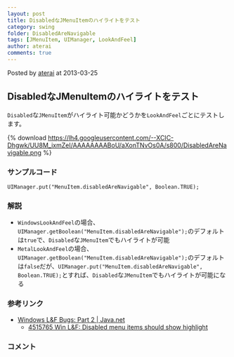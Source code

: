 ```yaml
---
layout: post
title: DisabledなJMenuItemのハイライトをテスト
category: swing
folder: DisabledAreNavigable
tags: [JMenuItem, UIManager, LookAndFeel]
author: aterai
comments: true
---
```


Posted by [aterai](http://terai.xrea.jp/aterai.html) at 2013-03-25

## DisabledなJMenuItemのハイライトをテスト
`Disabled`な`JMenuItem`がハイライト可能かどうかを`LookAndFeel`ごとにテストします。

{% download https://lh4.googleusercontent.com/--XCIC-Dhgwk/UU8M_ixmZeI/AAAAAAAABoU/aXonTNvOs0A/s800/DisabledAreNavigable.png %}

### サンプルコード
<pre class="prettyprint"><code>UIManager.put("MenuItem.disabledAreNavigable", Boolean.TRUE);
</code></pre>

### 解説
- `WindowsLookAndFeel`の場合、`UIManager.getBoolean("MenuItem.disabledAreNavigable");`のデフォルトは`true`で、`Disabled`な`JMenuItem`でもハイライトが可能
- `MetalLookAndFeel`の場合、`UIManager.getBoolean("MenuItem.disabledAreNavigable");`のデフォルトは`false`だが、`UIManager.put("MenuItem.disabledAreNavigable", Boolean.TRUE);`とすれば、`Disabled`な`JMenuItem`でもハイライトが可能になる

<!-- dummy comment line for breaking list -->

### 参考リンク
- [Windows L&F Bugs: Part 2 | Java.net](http://weblogs.java.net/blog/joshy/archive/2006/08/windows_lf_bugs.html)
    - [4515765 Win L&F: Disabled menu items should show highlight](http://bugs.sun.com/bugdatabase/view_bug.do?bug_id=4515765)

<!-- dummy comment line for breaking list -->

### コメント
